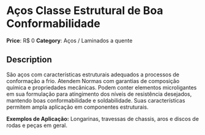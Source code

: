 # Aços Classe Estrutural de Boa Conformabilidade

**Price**: R$ 0
**Category**: Aços / Laminados a quente

## Description
São aços com características estruturais adequados a processos de conformação a frio. Atendem Normas com garantias de composição química e propriedades mecânicas. Podem conter elementos microligantes em sua formulação para atingimento dos níveis de resistência desejados, mantendo boas conformabilidade e soldabilidade. Suas características permitem ampla aplicação em componentes estruturais.

**Exemplos de Aplicação:** Longarinas, travessas de chassis, aros e discos de rodas e peças em geral.